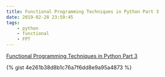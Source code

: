 ```yaml
---
title: Functional Programming Techniques in Python Part 3
date: 2019-02-28 23:59:45
tags: 
    - python 
    - functional
    - FPT
---
```


[Functional Programming Techniques in Python Part 3](https://gist.github.com/mpkocher/517d9e72536346de505bff47199a9b24)

{% gist 4e261b38d8b1c76a7f6dd8e9a95a4873 %}
